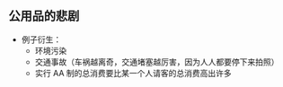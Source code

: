## 公用品的悲剧

- 例子衍生：
    - 环境污染
    - 交通事故（车祸越离奇，交通堵塞越厉害，因为人人都要停下来拍照）
    - 实行 AA 制的总消费要比某一个人请客的总消费高出许多
